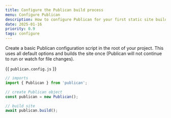 ```yaml
---
title: Configure the Publican build process
menu: Configure Publican
description: How to configure Publican for your first static site build.
date: 2025-01-16
priority: 0.9
tags: configure
---
```


Create a basic Publican configuration script in the root of your project. This uses all default options and builds the site once (Publican will not continue to run or watch for file changes).

{{ `publican.config.js` }}
```js
// imports
import { Publican } from 'publican';

// create Publican object
const publican = new Publican();

// build site
await publican.build();
```
